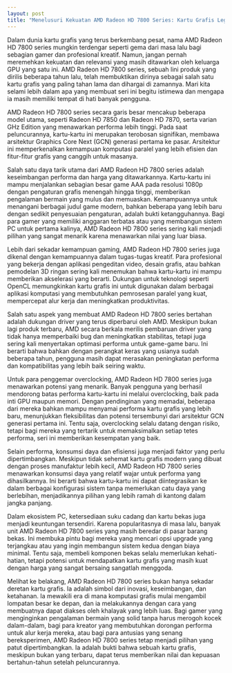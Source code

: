 ```yaml
---
layout: post
title: "Menelusuri Kekuatan AMD Radeon HD 7800 Series: Kartu Grafis Legendaris yang Tetap Relevan"
---
```


Dalam dunia kartu grafis yang terus berkembang pesat, nama AMD Radeon HD 7800 series mungkin terdengar seperti gema dari masa lalu bagi sebagian gamer dan profesional kreatif. Namun, jangan pernah meremehkan kekuatan dan relevansi yang masih ditawarkan oleh keluarga GPU yang satu ini. AMD Radeon HD 7800 series, sebuah lini produk yang dirilis beberapa tahun lalu, telah membuktikan dirinya sebagai salah satu kartu grafis yang paling tahan lama dan dihargai di zamannya. Mari kita selami lebih dalam apa yang membuat seri ini begitu istimewa dan mengapa ia masih memiliki tempat di hati banyak pengguna.

AMD Radeon HD 7800 series secara garis besar mencakup beberapa model utama, seperti Radeon HD 7850 dan Radeon HD 7870, serta varian GHz Edition yang menawarkan performa lebih tinggi. Pada saat peluncurannya, kartu-kartu ini merupakan terobosan signifikan, membawa arsitektur Graphics Core Next (GCN) generasi pertama ke pasar. Arsitektur ini memperkenalkan kemampuan komputasi paralel yang lebih efisien dan fitur-fitur grafis yang canggih untuk masanya.

Salah satu daya tarik utama dari AMD Radeon HD 7800 series adalah keseimbangan performa dan harga yang ditawarkannya. Kartu-kartu ini mampu menjalankan sebagian besar game AAA pada resolusi 1080p dengan pengaturan grafis menengah hingga tinggi, memberikan pengalaman bermain yang mulus dan memuaskan. Kemampuannya untuk menangani berbagai judul game modern, bahkan beberapa yang lebih baru dengan sedikit penyesuaian pengaturan, adalah bukti ketangguhannya. Bagi para gamer yang memiliki anggaran terbatas atau yang membangun sistem PC untuk pertama kalinya, AMD Radeon HD 7800 series sering kali menjadi pilihan yang sangat menarik karena menawarkan nilai yang luar biasa.

Lebih dari sekadar kemampuan gaming, AMD Radeon HD 7800 series juga dikenal dengan kemampuannya dalam tugas-tugas kreatif. Para profesional yang bekerja dengan aplikasi pengeditan video, desain grafis, atau bahkan pemodelan 3D ringan sering kali menemukan bahwa kartu-kartu ini mampu memberikan akselerasi yang berarti. Dukungan untuk teknologi seperti OpenCL memungkinkan kartu grafis ini untuk digunakan dalam berbagai aplikasi komputasi yang membutuhkan pemrosesan paralel yang kuat, mempercepat alur kerja dan meningkatkan produktivitas.

Salah satu aspek yang membuat AMD Radeon HD 7800 series bertahan adalah dukungan driver yang terus diperbarui oleh AMD. Meskipun bukan lagi produk terbaru, AMD secara berkala merilis pembaruan driver yang tidak hanya memperbaiki bug dan meningkatkan stabilitas, tetapi juga sering kali menyertakan optimasi performa untuk game-game baru. Ini berarti bahwa bahkan dengan perangkat keras yang usianya sudah beberapa tahun, pengguna masih dapat merasakan peningkatan performa dan kompatibilitas yang lebih baik seiring waktu.

Untuk para penggemar overclocking, AMD Radeon HD 7800 series juga menawarkan potensi yang menarik. Banyak pengguna yang berhasil mendorong batas performa kartu-kartu ini melalui overclocking, baik pada inti GPU maupun memori. Dengan pendinginan yang memadai, beberapa dari mereka bahkan mampu menyamai performa kartu grafis yang lebih baru, menunjukkan fleksibilitas dan potensi tersembunyi dari arsitektur GCN generasi pertama ini. Tentu saja, overclocking selalu datang dengan risiko, tetapi bagi mereka yang tertarik untuk memaksimalkan setiap tetes performa, seri ini memberikan kesempatan yang baik.

Selain performa, konsumsi daya dan efisiensi juga menjadi faktor yang perlu dipertimbangkan. Meskipun tidak sehemat kartu grafis modern yang dibuat dengan proses manufaktur lebih kecil, AMD Radeon HD 7800 series menawarkan konsumsi daya yang relatif wajar untuk performa yang dihasilkannya. Ini berarti bahwa kartu-kartu ini dapat diintegrasikan ke dalam berbagai konfigurasi sistem tanpa memerlukan catu daya yang berlebihan, menjadikannya pilihan yang lebih ramah di kantong dalam jangka panjang.

Dalam ekosistem PC, ketersediaan suku cadang dan kartu bekas juga menjadi keuntungan tersendiri. Karena popularitasnya di masa lalu, banyak unit AMD Radeon HD 7800 series yang masih beredar di pasar barang bekas. Ini membuka pintu bagi mereka yang mencari opsi upgrade yang terjangkau atau yang ingin membangun sistem kedua dengan biaya minimal. Tentu saja, membeli komponen bekas selalu memerlukan kehati-hatian, tetapi potensi untuk mendapatkan kartu grafis yang masih kuat dengan harga yang sangat bersaing sangatlah menggoda.

Melihat ke belakang, AMD Radeon HD 7800 series bukan hanya sekadar deretan kartu grafis. Ia adalah simbol dari inovasi, keseimbangan, dan ketahanan. Ia mewakili era di mana komputasi grafis mulai mengambil lompatan besar ke depan, dan ia melakukannya dengan cara yang membuatnya dapat diakses oleh khalayak yang lebih luas. Bagi gamer yang menginginkan pengalaman bermain yang solid tanpa harus merogoh kocek dalam-dalam, bagi para kreator yang membutuhkan dorongan performa untuk alur kerja mereka, atau bagi para antusias yang senang bereksperimen, AMD Radeon HD 7800 series tetap menjadi pilihan yang patut dipertimbangkan. Ia adalah bukti bahwa sebuah kartu grafis, meskipun bukan yang terbaru, dapat terus memberikan nilai dan kepuasan bertahun-tahun setelah peluncurannya.
